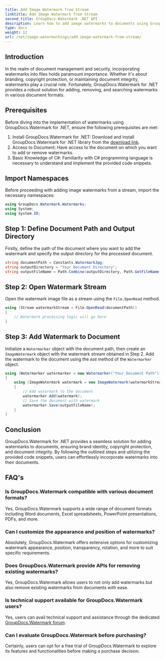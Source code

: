 ```yaml
---
title: Add Image Watermark from Stream
linktitle: Add Image Watermark from Stream
second_title: GroupDocs.Watermark .NET API
description: Learn how to add image watermarks to documents using GroupDocs.Watermark for .NET. Follow our step-by-step guide for seamless watermark integration.
type: docs
weight: 12
url: /net/image-watermarkings/add-image-watermark-from-stream/
---
```

## Introduction
In the realm of document management and security, incorporating watermarks into files holds paramount importance. Whether it's about branding, copyright protection, or maintaining document integrity, watermarks play a crucial role. Fortunately, GroupDocs.Watermark for .NET provides a robust solution for adding, removing, and searching watermarks in various document formats.
## Prerequisites
Before diving into the implementation of watermarks using GroupDocs.Watermark for .NET, ensure the following prerequisites are met:
1. Install GroupDocs.Watermark for .NET: Download and install GroupDocs.Watermark for .NET library from the [download link](https://releases.groupdocs.com/Watermark/net/).
2. Access to Document: Have access to the document on which you want to add or remove watermarks.
3. Basic Knowledge of C#: Familiarity with C# programming language is necessary to understand and implement the provided code snippets.

## Import Namespaces
Before proceeding with adding image watermarks from a stream, import the necessary namespaces:
```csharp
using GroupDocs.Watermark.Watermarks;
using System;
using System.IO;
```

## Step 1: Define Document Path and Output Directory
Firstly, define the path of the document where you want to add the watermark and specify the output directory for the processed document.
```csharp
string documentPath = Constants.WatermarkJpg;
string outputDirectory = "Your Document Directory";
string outputFileName = Path.Combine(outputDirectory, Path.GetFileName(documentPath));
```
## Step 2: Open Watermark Stream
Open the watermark image file as a stream using the `File.OpenRead` method.
```csharp
using (Stream watermarkStream = File.OpenRead(documentPath))
{
    // Watermark processing logic will go here
}
```
## Step 3: Add Watermark to Document
Initialize a `Watermarker` object with the document path, then create an `ImageWatermark` object with the watermark stream obtained in Step 2. Add the watermark to the document using the `Add` method of the `Watermarker` object.
```csharp
using (Watermarker watermarker = new Watermarker("Your Document Path"))
{
    using (ImageWatermark watermark = new ImageWatermark(watermarkStream))
    {
        // Add watermark to the document
        watermarker.Add(watermark);
        // Save the document with watermark
        watermarker.Save(outputFileName);
    }
}
```

## Conclusion
GroupDocs.Watermark for .NET provides a seamless solution for adding watermarks to documents, ensuring brand identity, copyright protection, and document integrity. By following the outlined steps and utilizing the provided code snippets, users can effortlessly incorporate watermarks into their documents.
## FAQ's
### Is GroupDocs.Watermark compatible with various document formats?
Yes, GroupDocs.Watermark supports a wide range of document formats including Word documents, Excel spreadsheets, PowerPoint presentations, PDFs, and more.
### Can I customize the appearance and position of watermarks?
Absolutely, GroupDocs.Watermark offers extensive options for customizing watermark appearance, position, transparency, rotation, and more to suit specific requirements.
### Does GroupDocs.Watermark provide APIs for removing existing watermarks?
Yes, GroupDocs.Watermark allows users to not only add watermarks but also remove existing watermarks from documents with ease.
### Is technical support available for GroupDocs.Watermark users?
Yes, users can avail technical support and assistance through the dedicated [GroupDocs.Watermark forum](https://forum.groupdocs.com/c/watermark/19).
### Can I evaluate GroupDocs.Watermark before purchasing?
Certainly, users can opt for a free trial of GroupDocs.Watermark to explore its features and functionalities before making a purchase decision.

